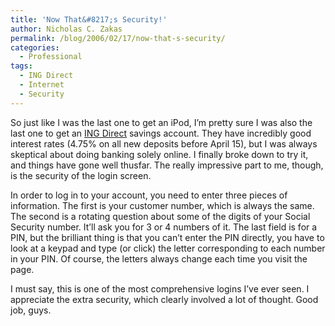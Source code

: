 ```yaml
---
title: 'Now That&#8217;s Security!'
author: Nicholas C. Zakas
permalink: /blog/2006/02/17/now-that-s-security/
categories:
  - Professional
tags:
  - ING Direct
  - Internet
  - Security
---
```

So just like I was the last one to get an iPod, I&#8217;m pretty sure I was also the last one to get an <a title="ING Direct" rel="external" href="http://www.ingdirect.com">ING Direct</a> savings account. They have incredibly good interest rates (4.75% on all new deposits before April 15), but I was always skeptical about doing banking solely online. I finally broke down to try it, and things have gone well thusfar. The really impressive part to me, though, is the security of the login screen.

In order to log in to your account, you need to enter three pieces of information. The first is your customer number, which is always the same. The second is a rotating question about some of the digits of your Social Security number. It&#8217;ll ask you for 3 or 4 numbers of it. The last field is for a PIN, but the brilliant thing is that you can&#8217;t enter the PIN directly, you have to look at a keypad and type (or click) the letter corresponding to each number in your PIN. Of course, the letters always change each time you visit the page.

I must say, this is one of the most comprehensive logins I&#8217;ve ever seen. I appreciate the extra security, which clearly involved a lot of thought. Good job, guys.
